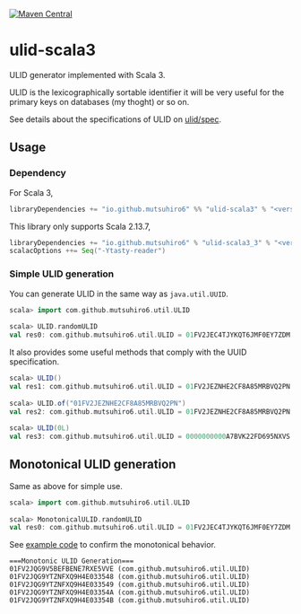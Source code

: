[![Maven Central](https://maven-badges.herokuapp.com/maven-central/io.github.mutsuhiro6/ulid-scala3/badge.svg?syle=flat-square&gav=true)](https://maven-badges.herokuapp.com/maven-central/io.github.mutsuhiro6/ulid-scala3)

# ulid-scala3

ULID generator implemented with Scala 3.

ULID is the lexicographically sortable identifier it will be very useful for the primary keys on databases (my thoght) or so on.

See details about the specifications of ULID on [ulid/spec](https://github.com/ulid/spec).

## Usage

### Dependency

For Scala 3,

```scala
libraryDependencies += "io.github.mutsuhiro6" %% "ulid-scala3" % "<version>"
```

This library only supports Scala 2.13.7,

```scala
libraryDependencies += "io.github.mutsuhiro6" % "ulid-scala3_3" % "<version>"
scalacOptions ++= Seq("-Ytasty-reader")
```

### Simple ULID generation

You can generate ULID in the same way as `java.util.UUID`.

```scala
scala> import com.github.mutsuhiro6.util.ULID
                                                                                                                     
scala> ULID.randomULID
val res0: com.github.mutsuhiro6.util.ULID = 01FV2JEC4TJYKQT6JMF0EY7ZDM
```

It also provides some useful methods that comply with the UUID specification.

```scala
scala> ULID()
val res1: com.github.mutsuhiro6.util.ULID = 01FV2JEZNHE2CF8A85MRBVQ2PN
                                                                                                                     
scala> ULID.of("01FV2JEZNHE2CF8A85MRBVQ2PN")
val res2: com.github.mutsuhiro6.util.ULID = 01FV2JEZNHE2CF8A85MRBVQ2PN
                                                                                                                     
scala> ULID(0L)
val res3: com.github.mutsuhiro6.util.ULID = 0000000000A7BVK22FD695NXVS
```

## Monotonical ULID generation

Same as above for simple use.

```scala
scala> import com.github.mutsuhiro6.util.ULID
                                                                                                                     
scala> MonotonicalULID.randomULID
val res0: com.github.mutsuhiro6.util.ULID = 01FV2JEC4TJYKQT6JMF0EY7ZDM
```

See [example code](example/scala_3/src/main/scala/ULIDExample.scala) to confirm the monotonical behavior.

```
===Monotonic ULID Generation===
01FV2JQG9V5BEFBENE7RXE5VVE (com.github.mutsuhiro6.util.ULID)
01FV2JQG9YTZNFXQ9H4E033548 (com.github.mutsuhiro6.util.ULID)
01FV2JQG9YTZNFXQ9H4E033549 (com.github.mutsuhiro6.util.ULID)
01FV2JQG9YTZNFXQ9H4E03354A (com.github.mutsuhiro6.util.ULID)
01FV2JQG9YTZNFXQ9H4E03354B (com.github.mutsuhiro6.util.ULID)
```
